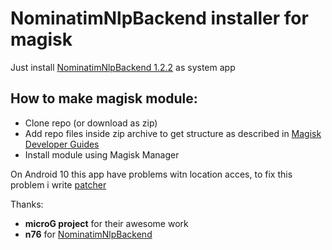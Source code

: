 # NominatimNlpBackend installer for magisk

Just install [NominatimNlpBackend 1.2.2](https://f-droid.org/en/packages/org.microg.nlp.backend.nominatim/) as system app

## How to make magisk module:
- Clone repo (or download as zip)
- Add repo files inside zip archive to get structure as described in [Magisk Developer Guides](https://topjohnwu.github.io/Magisk/guides.html)  
- Install module using Magisk Manager

On Android 10 this app have problems witn location acces, to fix this problem i write [patcher](https://github.com/McPcholkin/runtime-permission_patcher)

Thanks:
- **microG project** for their awesome work  
- **n76** for [NominatimNlpBackend](https://github.com/n76/NominatimGeocoderBackend)